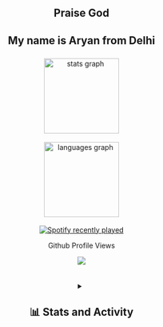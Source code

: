 

<h2 align="center">Praise God</h2>

###

<h2 align="center">My name is Aryan from Delhi</h2>

###

<div align="center">
  <img src="https://github-readme-stats.vercel.app/api?username=hola-aryan&hide_title=false&hide_rank=false&show_icons=true&include_all_commits=true&count_private=true&disable_animations=false&theme=dracula&locale=en&hide_border=false" height="150" alt="stats graph"  />

<br clear="both">
<br clear="both">


  <img src="https://github-readme-stats.vercel.app/api/top-langs?username=hola-aryan&locale=en&hide_title=false&layout=compact&card_width=320&langs_count=5&theme=dracula&hide_border=false" height="150" alt="languages graph"  />
</div>

<br clear="both">

<div align="center">
  <a href="https://open.spotify.com/user/zrja4jm55ha6x72cypaafm6xc">
    <img src="https://spotify-recently-played-readme.vercel.app/api?user=zrja4jm55ha6x72cypaafm6xc&count=5&unique=true" alt="Spotify recently played"  />
  </a>
</div>

<div align="center">
  <p>Github Profile Views</p>
  <img src="https://profile-counter.glitch.me/hola-aryan/count.svg?"  />
</div>

<br/>
<br/>
<div align="center">
<details > 
  <summary><h2>📊 Stats and Activity</h2></summary>

  <p>
    <h4>🔥 Streak Stats</h4>
    <a href="https://github.com/hola-aryan/github-readme-streak-stats">
      <img src="https://streak-stats.demolab.com/?user=hola-aryan&theme=monokai-metallian&hide_border=true" alt="hola-aryan's streak" />
    </a>
  </p>

  <br/>
  <h4>💻 GitHub Profile Stats</h4>
  
  <a href="https://github.com/hola-aryan/github-readme-activity-graph"><img alt="hola-aryan's Activity Graph" style="width: 750px;"  src="https://github-readme-activity-graph.vercel.app/graph/?username=hola-aryan&bg_color=1F222E&color=F8D866&line=F85D7F&point=FFFFFF&hide_border=true" /></a>

  <br/>
  <br/>
  <b>::: Promise :::</b><br/> Soon this graph will be up also. This graph will go uppppp to the moon
  <br/>
  <a href="https://github.com/hola-aryan/github-readme-activity-graph"><img style="height: 400px; width: 750px;" alt="hola-aryan's Activity Graph" src="https://api.star-history.com/svg?repos=hola-aryan/README&type=Date" /></a>
  
</details>

</div>
